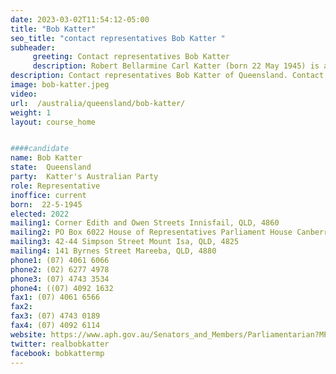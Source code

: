 ```yaml
---
date: 2023-03-02T11:54:12-05:00
title: "Bob Katter"
seo_title: "contact representatives Bob Katter "
subheader:
     greeting: Contact representatives Bob Katter
     description: Robert Bellarmine Carl Katter (born 22 May 1945) is an Australian politician who has been a member of the House of Representatives since 1993. He was previously active in Queensland state politics from 1974 to 1992. Katter was a member of the National Party until 2001, when he left to sit as an independent. He formed his own party, Katter's Australian Party, in 2011.
description: Contact representatives Bob Katter of Queensland. Contact information for Bob Katter includes email address, phone number, and mailing address.
image: bob-katter.jpeg
video:
url:  /australia/queensland/bob-katter/
weight: 1
layout: course_home


####candidate
name: Bob Katter
state:	Queensland
party:	Katter's Australian Party
role: Representative
inoffice: current
born:  22-5-1945
elected: 2022
mailing1: Corner Edith and Owen Streets Innisfail, QLD, 4860
mailing2: PO Box 6022 House of Representatives Parliament House Canberra ACT 2600
mailing3: 42-44 Simpson Street Mount Isa, QLD, 4825
mailing4: 141 Byrnes Street Mareeba, QLD, 4880
phone1:	(07) 4061 6066
phone2: (02) 6277 4978
phone3: (07) 4743 3534
phone4: ((07) 4092 1632
fax1: (07) 4061 6566
fax2:
fax3: (07) 4743 0189
fax4: (07) 4092 6114
website: https://www.aph.gov.au/Senators_and_Members/Parliamentarian?MPID=HX4
twitter: realbobkatter
facebook: bobkattermp
---
```

